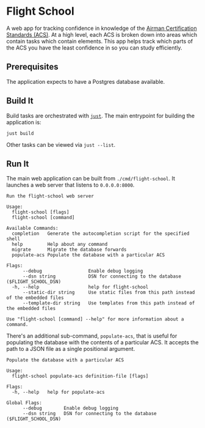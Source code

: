 # Flight School

A web app for tracking confidence in knowledge of the
[Airman Certification Standards (ACS)][acs]. At a high level, each ACS is
broken down into areas which contain tasks which contain elements. This app
helps track which parts of the ACS you have the least confidence in so you can
study efficiently.

## Prerequisites

The application expects to have a Postgres database available.

## Build It

Build tasks are orchestrated with [`just`][just]. The main entrypoint for
building the application is:
```shell
just build
```

Other tasks can be viewed via `just --list`.

## Run It

The main web application can be built from `./cmd/flight-school`. It launches a
web server that listens to `0.0.0.0:8000`.

```text
Run the flight-school web server

Usage:
  flight-school [flags]
  flight-school [command]

Available Commands:
  completion   Generate the autocompletion script for the specified shell
  help         Help about any command
  migrate      Migrate the database forwards
  populate-acs Populate the database with a particular ACS

Flags:
      --debug                 Enable debug logging
      --dsn string            DSN for connecting to the database ($FLIGHT_SCHOOL_DSN)
  -h, --help                  help for flight-school
      --static-dir string     Use static files from this path instead of the embedded files
      --template-dir string   Use templates from this path instead of the embedded files

Use "flight-school [command] --help" for more information about a command.
```

There's an additional sub-command, `populate-acs`, that is useful for populating
the database with the contents of a particular ACS. It accepts the path to a
JSON file as a single positional argument.

```text
Populate the database with a particular ACS

Usage:
  flight-school populate-acs definition-file [flags]

Flags:
  -h, --help   help for populate-acs

Global Flags:
      --debug        Enable debug logging
      --dsn string   DSN for connecting to the database ($FLIGHT_SCHOOL_DSN)
```

[acs]: https://www.faa.gov/training_testing/testing/acs
[just]: https://github.com/casey/just
